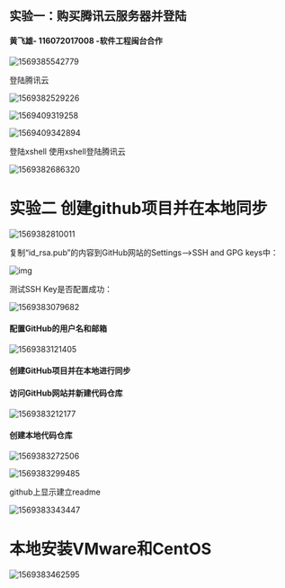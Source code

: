 ## 实验一：购买腾讯云服务器并登陆

#### 黄飞雄- 116072017008 -软件工程闽台合作

![1569385542779](../image/1.png)





登陆腾讯云

![1569382529226](../image/2.png)







![1569409319258](../image/13.png)

![1569409342894](../image/14.png)

登陆xshell 使用xshell登陆腾讯云

![1569382686320](../image/3.png)



# 实验二 创建github项目并在本地同步

![1569382810011](../image/4.png)



复制“id_rsa.pub”的内容到GitHub网站的Settings–>SSH and GPG keys中：

![img](../image/5.png)

测试SSH Key是否配置成功：

![1569383079682](../image/6.png)

#### 配置GitHub的用户名和邮箱

![1569383121405](../image/7.png)

#### 创建GitHub项目并在本地进行同步

#### 访问GitHub网站并新建代码仓库

![1569383212177](../image/8.png)

#### 创建本地代码仓库

![1569383272506](../image/9.png)

![1569383299485](../image/10.png)





github上显示建立readme

![1569383343447](../image/11.png)

# 本地安装VMware和CentOS

![1569383462595](../image/12.png)
